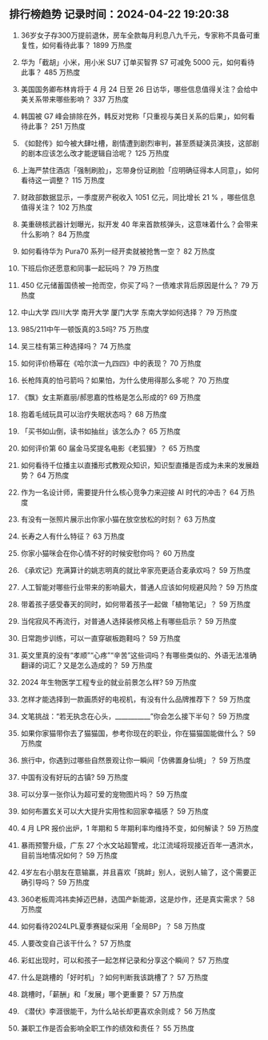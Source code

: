 
## 排行榜趋势 记录时间：2024-04-22 19:20:38
  
  1. 36岁女子存300万提前退休，房车全款每月利息八九千元，专家称不具备可重复性，如何看待此事？ 1899 万热度
    
  2. 华为「截胡」小米，用小米 SU7 订单买智界 S7 可减免 5000 元，如何看待此事？ 485 万热度
    
  3. 美国国务卿布林肯将于 4 月 24 日至 26 日访华，哪些信息值得关注？会给中美关系带来哪些影响？ 337 万热度
    
  4. 韩国被 G7 峰会排除在外，韩反对党称「只重视与美日关系的后果」，如何看待此事？ 251 万热度
    
  5. 《如懿传》如今被大肆吐槽，剧情遭到剧烈审判，甚至质疑演员演技，这部剧的剧本应该怎么改才能逻辑自洽呢？ 125 万热度
    
  6. 上海严禁住酒店「强制刷脸」，忘带身份证刷脸「应明确征得本人同意」，如何看待这一调整？ 115 万热度
    
  7. 财政部数据显示，一季度房产税收入 1051 亿元，同比增长 21 % ，哪些信息值得关注？ 102 万热度
    
  8. 美重磅核武器计划曝光，拟开发 40 年来首款核弹头，这意味着什么？会带来什么影响？ 84 万热度
    
  9. 如何看待华为 Pura70 系列一经开卖就被抢售一空？ 82 万热度
    
  10. 下班后你还愿意和同事一起玩吗？ 79 万热度
    
  11. 450 亿元储蓄国债被一抢而空，你买了吗？一债难求背后原因是什么？ 79 万热度
    
  12. 中山大学 四川大学 南开大学 厦门大学 东南大学如何选择？ 79 万热度
    
  13. 985/211中午一顿饭真的3.5吗? 75 万热度
    
  14. 吴三桂有第三种选择吗？ 74 万热度
    
  15. 如何评价杨幂在《哈尔滨一九四四》中的表现？ 70 万热度
    
  16. 长枪阵真的怕弓箭吗？如果怕，为什么使用得那么多呢？ 70 万热度
    
  17. 《飘》女主斯嘉丽/郝思嘉的性格是怎么形成的? 69 万热度
    
  18. 抱着毛绒玩具可以治疗失眠状态吗？ 68 万热度
    
  19. 「买书如山倒，读书如抽丝」该怎么办？ 65 万热度
    
  20. 如何评价第 60 届金马奖提名电影《老狐狸》？ 65 万热度
    
  21. 如何看待千位播主以直播形式教观众知识，知识型直播是否成为未来的发展趋势？ 64 万热度
    
  22. 作为一名设计师，需要提升什么核心竞争力来迎接 AI 时代的冲击？ 64 万热度
    
  23. 有没有一张照片展示出你家小猫在放空放松的时刻？ 63 万热度
    
  24. 长寿之人有什么特征？ 63 万热度
    
  25. 你家小猫咪会在你心情不好的时候安慰你吗？ 60 万热度
    
  26. 《承欢记》充满算计的姚志明真的就比辛家亮更适合麦承欢吗？ 59 万热度
    
  27. 人工智能对哪些行业带来的影响最大，普通人应该如何规避风险？ 59 万热度
    
  28. 带着孩子感受春天的同时，如何带着孩子一起做「植物笔记」？ 59 万热度
    
  29. 当侘寂风不再流行，对普通人选择装修风格上有哪些启示？ 59 万热度
    
  30. 日常跑步训练，可以一直穿碳板跑鞋吗？ 59 万热度
    
  31. 英文里真的没有“孝顺”“心疼”“辛苦”这些词吗？有哪些类似的、外语无法准确翻译的词汇？又是怎么造成的？ 59 万热度
    
  32. 2024 年生物医学工程专业的就业前景怎么样? 59 万热度
    
  33. 怎样才能选择到一款画质好的电视机，有没有什么品牌推荐下？ 59 万热度
    
  34. 文笔挑战：“若无执念在心头，___________”你会怎么接下半句？ 59 万热度
    
  35. 如果你家猫带你去了猫猫国，参考你现在的职业，你在猫猫国能做什么？ 59 万热度
    
  36. 旅行中，你遇到过哪些自然景观让你一瞬间「仿佛置身仙境」？ 59 万热度
    
  37. 中国有没有好玩的古镇? 59 万热度
    
  38. 可以分享一张你认为超可爱的宠物图片吗？ 59 万热度
    
  39. 如何布置玄关可以大大提升实用性和回家幸福感？ 59 万热度
    
  40. 4 月 LPR 报价出炉，1 年期和 5 年期利率均维持不变，如何解读？ 59 万热度
    
  41. 暴雨预警升级，广东 27 个水文站超警戒，北江流域将现接近百年一遇洪水，目前当地情况如何？ 59 万热度
    
  42. 4岁左右小朋友在意输赢，并且喜欢「挑衅」别人，说别人输了，这个需要正确引导吗？ 59 万热度
    
  43. 360老板周鸿祎卖掉迈巴赫，选国产新能源，这是炒作，还是真实需求？ 58 万热度
    
  44. 如何看待2024LPL夏季赛疑似采用「全局BP」？ 58 万热度
    
  45. 人要改变自己该干什么？ 57 万热度
    
  46. 彩虹出现时，可以和孩子一起怎样记录和分享这个瞬间？ 57 万热度
    
  47. 什么是跳槽的「好时机」？如何判断我该跳槽了？ 57 万热度
    
  48. 跳槽时，「薪酬」和「发展」哪个更重要？ 57 万热度
    
  49. 《潜伏》李涯很能干，为什么站长却更喜欢余则成？ 56 万热度
    
  50. 兼职工作是否会影响全职工作的绩效和责任？ 55 万热度
    